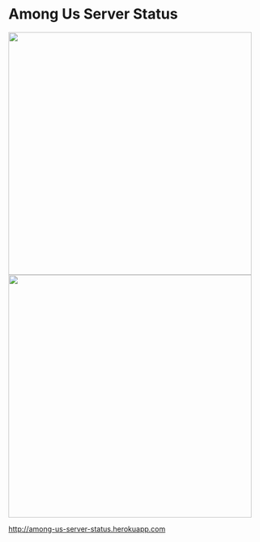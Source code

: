 # Among Us Server Status

<img height="480px" src="https://user-images.githubusercontent.com/40610/110016719-b6b02500-7d68-11eb-9b43-6a1658515280.png"></img> <img height="480px" src="https://user-images.githubusercontent.com/40610/110016961-04c52880-7d69-11eb-8e91-ecd7f591de3a.png"></img>

<a href="http://among-us-server-status.herokuapp.com">http://among-us-server-status.herokuapp.com</a>
